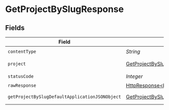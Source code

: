 # GetProjectBySlugResponse


## Fields

| Field                                                                                                                    | Type                                                                                                                     | Required                                                                                                                 | Description                                                                                                              |
| ------------------------------------------------------------------------------------------------------------------------ | ------------------------------------------------------------------------------------------------------------------------ | ------------------------------------------------------------------------------------------------------------------------ | ------------------------------------------------------------------------------------------------------------------------ |
| `contentType`                                                                                                            | *String*                                                                                                                 | :heavy_check_mark:                                                                                                       | N/A                                                                                                                      |
| `project`                                                                                                                | [GetProjectBySlugProject](../../models/operations/GetProjectBySlugProject.md)                                            | :heavy_minus_sign:                                                                                                       | A project object                                                                                                         |
| `statusCode`                                                                                                             | *Integer*                                                                                                                | :heavy_check_mark:                                                                                                       | N/A                                                                                                                      |
| `rawResponse`                                                                                                            | [HttpResponse<byte[]>](https://docs.oracle.com/en/java/javase/11/docs/api/java.net.http/java/net/http/HttpResponse.html) | :heavy_minus_sign:                                                                                                       | N/A                                                                                                                      |
| `getProjectBySlugDefaultApplicationJSONObject`                                                                           | [GetProjectBySlugDefaultApplicationJSON](../../models/operations/GetProjectBySlugDefaultApplicationJSON.md)              | :heavy_minus_sign:                                                                                                       | Error response.                                                                                                          |